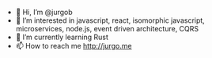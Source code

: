 - 👋 Hi, I’m @jurgob
- 👀 I’m interested in javascript, react, isomorphic javascript, microservices, node.js, event driven architecture, CQRS
- 🌱 I’m currently learning Rust
- 📫 How to reach me http://jurgo.me

<!---
jurgob/jurgob is a ✨ special ✨ repository because its `README.md` (this file) appears on your GitHub profile.
You can click the Preview link to take a look at your changes.
--->
